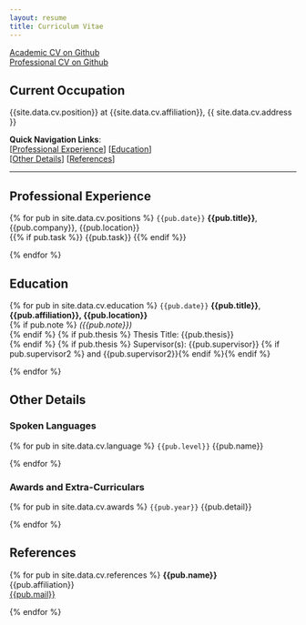 ```yaml
---
layout: resume
title: Curriculum Vitae 
---
```


<i class="fa fa-fw fa-github"></i> [Academic CV on Github](https://github.com/Akshayanti/myCV/blob/CVs/Resume_academic.pdf)  
<i class="fa fa-fw fa-github"></i> [Professional CV on Github](https://github.com/Akshayanti/myCV/blob/CVs/Resume_professional.pdf)

## Current Occupation

{{site.data.cv.position}} at {{site.data.cv.affiliation}}, {{ site.data.cv.address }}

**Quick Navigation Links**:<br />
[[Professional Experience](#professional-experience)] [[Education](#education)] <br />
[[Other Details](#other-details)] [[References](#references)]

----

## Professional Experience

{% for pub in site.data.cv.positions %}
`{{pub.date}}`
**{{pub.title}}**, {{pub.company}}, {{pub.location}}<br />
{{% if pub.task %}} {{pub.task}} {{% endif %}}

{% endfor %}

## Education

{% for pub in site.data.cv.education %}
`{{pub.date}}`
**{{pub.title}}**, **{{pub.affiliation}}, {{pub.location}}**<br />
{% if pub.note %} *({{pub.note}})*<br />{% endif %}
{% if pub.thesis %} Thesis Title: {{pub.thesis}}<br /> {% endif %}
{% if pub.thesis %} Supervisor(s): {{pub.supervisor}} {% if pub.supervisor2 %} and {{pub.supervisor2}}{% endif %}{% endif %}

{% endfor %}

## Other Details

### Spoken Languages

{% for pub in site.data.cv.language %}
`{{pub.level}}`
{{pub.name}}

{% endfor %}

### Awards and Extra-Curriculars

{% for pub in site.data.cv.awards %}
`{{pub.year}}`
{{pub.detail}}

{% endfor %}

## References

{% for pub in site.data.cv.references %}
**{{pub.name}}**<br />
{{pub.affiliation}}<br />
<i class="fa fa-fw fa-envelope-square"></i> [{{pub.mail}}](mailto:{{pub.mail}})

{% endfor %}



<!-- ### Footer

Last updated: Oct 25, 2020 -->


